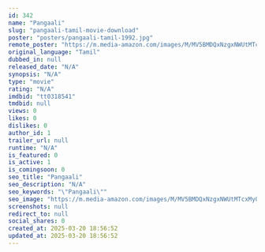```yaml
---
id: 342
name: "Pangaali"
slug: "pangaali-tamil-movie-download"
poster: "posters/pangaali-tamil-1992.jpg"
remote_poster: "https://m.media-amazon.com/images/M/MV5BMDQxNzgxNWUtMTcxMy00ZTJiLThhZWQtZTZiYjAyMTRmMjQ3XkEyXkFqcGdeQXVyMjA4OTI5NDQ@._V1_SX300.jpg"
original_language: "Tamil"
dubbed_in: null
released_date: "N/A"
synopsis: "N/A"
type: "movie"
rating: "N/A"
imdbid: "tt0318541"
tmdbid: null
views: 0
likes: 0
dislikes: 0
author_id: 1
trailer_url: null
runtime: "N/A"
is_featured: 0
is_active: 1
is_comingsoon: 0
seo_title: "Pangaali"
seo_description: "N/A"
seo_keywords: "\"Pangaali\""
seo_image: "https://m.media-amazon.com/images/M/MV5BMDQxNzgxNWUtMTcxMy00ZTJiLThhZWQtZTZiYjAyMTRmMjQ3XkEyXkFqcGdeQXVyMjA4OTI5NDQ@._V1_SX300.jpg"
screenshots: null
redirect_to: null
social_shares: 0
created_at: 2025-03-20 18:56:52
updated_at: 2025-03-20 18:56:52
---
```


